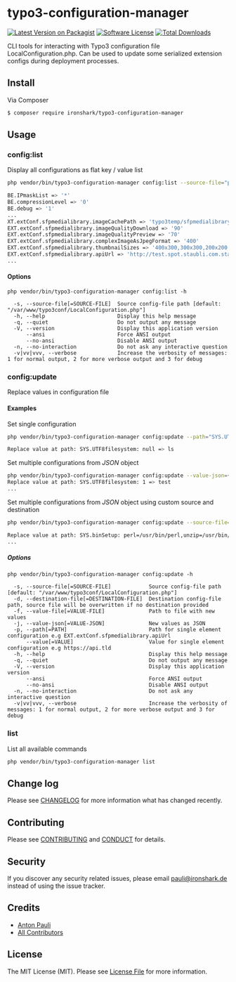# typo3-configuration-manager

[![Latest Version on Packagist][ico-version]][link-packagist]
[![Software License][ico-license]](LICENSE.md)
[![Total Downloads][ico-downloads]][link-downloads]


CLI tools for interacting with Typo3 configuration file LocalConfiguration.php. Can be used to update some serialized extension configs during deployment processes.

## Install

Via Composer

``` bash
$ composer require ironshark/typo3-configuration-manager
```

## Usage


### config:list

Display all configurations as flat key / value list

``` bash
php vendor/bin/typo3-configuration-manager config:list --source-file="path/to/LocalConfiguration.php"

BE.IPmaskList => '*'
BE.compressionLevel => '0'
BE.debug => '1'
...
XT.extConf.sfpmedialibrary.imageCachePath => 'typo3temp/sfpmedialibrary/'
EXT.extConf.sfpmedialibrary.imageQualityDownload => '90'
EXT.extConf.sfpmedialibrary.imageQualityPreview => '70'
EXT.extConf.sfpmedialibrary.complexImageAsJpegFormat => '400'
EXT.extConf.sfpmedialibrary.thumbnailSizes => '400x300,300x300,200x200'
EXT.extConf.sfpmedialibrary.apiUrl => 'http://test.spot.staubli.com.staubliag4.nine.ch/api/v1/'
...
```

#### Options

```
php vendor/bin/typo3-configuration-manager config:list -h

  -s, --source-file[=SOURCE-FILE]  Source config-file path [default: "/var/www/typo3conf/LocalConfiguration.php"]
  -h, --help                       Display this help message
  -q, --quiet                      Do not output any message
  -V, --version                    Display this application version
      --ansi                       Force ANSI output
      --no-ansi                    Disable ANSI output
  -n, --no-interaction             Do not ask any interactive question
  -v|vv|vvv, --verbose             Increase the verbosity of messages: 1 for normal output, 2 for more verbose output and 3 for debug
```

### config:update

Replace values in configuration file

#### Examples

Set single configuration

``` bash
php vendor/bin/typo3-configuration-manager config:update --path="SYS.UTF8filesystem" --value="ls"

Replace value at path: SYS.UTF8filesystem: null => ls
```

Set multiple configurations from *JSON* object

``` bash
php vendor/bin/typo3-configuration-manager config:update --value-json={\"SYS.UTF8filesystem\":\"test\"}
Replace value at path: SYS.UTF8filesystem: 1 => test
...
```

Set multiple configurations from *JSON* object using custom source and destination

``` bash
php vendor/bin/typo3-configuration-manager config:update --source-file="/var/www/typo3conf/LocalConfiguration.php" --destination-file="/var/www/typo3conf/LocalConfiguration.php.test" --value-json={\"SYS.binSetup\":\"test\"}

Replace value at path: SYS.binSetup: perl=/usr/bin/perl,unzip=/usr/bin/unzip => test
...
```

##### Options

```
php vendor/bin/typo3-configuration-manager config:update -h

  -s, --source-file[=SOURCE-FILE]            Source config-file path [default: "/var/www/typo3conf/LocalConfiguration.php"]
  -d, --destination-file[=DESTINATION-FILE]  Destination config-file path, source file will be overwritten if no destination provided
  -f, --value-file[=VALUE-FILE]              Path to file with new values
  -j, --value-json[=VALUE-JSON]              New values as JSON
  -p, --path[=PATH]                          Path for single element configuration e.g EXT.extConf.sfpmedialibrary.apiUrl
      --value[=VALUE]                        Value for single element configuration e.g https://api.tld
  -h, --help                                 Display this help message
  -q, --quiet                                Do not output any message
  -V, --version                              Display this application version
      --ansi                                 Force ANSI output
      --no-ansi                              Disable ANSI output
  -n, --no-interaction                       Do not ask any interactive question
  -v|vv|vvv, --verbose                       Increase the verbosity of messages: 1 for normal output, 2 for more verbose output and 3 for debug
```

### list

List all available commands

``` bash
php vendor/bin/typo3-configuration-manager list
```

## Change log

Please see [CHANGELOG](CHANGELOG.md) for more information what has changed recently.

## Contributing

Please see [CONTRIBUTING](CONTRIBUTING.md) and [CONDUCT](CONDUCT.md) for details.

## Security

If you discover any security related issues, please email pauli@ironshark.de instead of using the issue tracker.

## Credits

- [Anton Pauli][link-author]
- [All Contributors][link-contributors]

## License

The MIT License (MIT). Please see [License File](LICENSE.md) for more information.

[ico-version]: https://img.shields.io/packagist/v/ironshark/typo3-configuration-manager.svg?style=flat-square
[ico-license]: https://img.shields.io/badge/license-MIT-brightgreen.svg?style=flat-square
[ico-travis]: https://img.shields.io/travis/ironshark/typo3-configuration-manager/master.svg?style=flat-square
[ico-scrutinizer]: https://img.shields.io/scrutinizer/coverage/g/ironshark/typo3-configuration-manager.svg?style=flat-square
[ico-code-quality]: https://img.shields.io/scrutinizer/g/ironshark/typo3-configuration-manager.svg?style=flat-square
[ico-downloads]: https://img.shields.io/packagist/dt/ironshark/typo3-configuration-manager.svg?style=flat-square

[link-packagist]: https://packagist.org/packages/ironshark/typo3-configuration-manager
[link-travis]: https://travis-ci.org/ironshark/typo3-configuration-manager
[link-scrutinizer]: https://scrutinizer-ci.com/g/ironshark/typo3-configuration-manager/code-structure
[link-code-quality]: https://scrutinizer-ci.com/g/ironshark/typo3-configuration-manager
[link-downloads]: https://packagist.org/packages/ironshark/typo3-configuration-manager
[link-author]: https://github.com/TUNER88
[link-contributors]: ../../contributors
